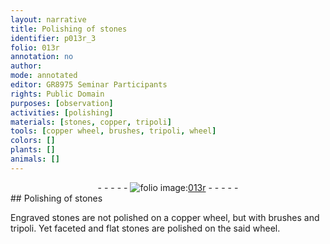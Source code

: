 ```yaml
---
layout: narrative
title: Polishing of stones
identifier: p013r_3
folio: 013r
annotation: no
author:
mode: annotated
editor: GR8975 Seminar Participants
rights: Public Domain
purposes: [observation]
activities: [polishing]
materials: [stones, copper, tripoli]
tools: [copper wheel, brushes, tripoli, wheel]
colors: []
plants: []
animals: []
---
```


 <div class="folio" align="center">- - - - - <a href="http://gallica.bnf.fr/ark:/12148/btv1b10500001g/f31.image" target="_blank"><img src="https://cu-mkp.github.io/GR8975-edition/assets/photo-icon.png" alt="folio image: " style="display:inline-block; margin-bottom:-3px;"/>013r</a> - - - - - </div>  <span class="activity"></span> 
## Polishing of <span class="material">stones</span>

 
<span class="material_format">Engraved <span class="material">stones</span></span> are not polished on a <span class="tool"><span class="material">copper</span> wheel</span>, but with <span class="tool">brushes</span> and <span class="tool"><span class="material">tripoli</span></span>. Yet <span class="material_format">faceted and flat <span class="material">stones</span></span> are polished on the said <span class="tool">wheel</span>.
 